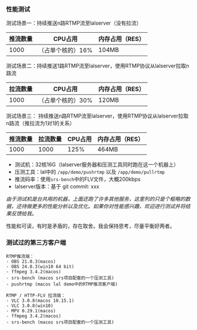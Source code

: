 ### 性能测试

测试场景一：持续推送n路RTMP流至lalserver（没有拉流）

| 推流数量 | CPU占用 | 内存占用（RES） |
| - | - | - |
| 1000 | （占单个核的）16% | 104MB |

测试场景二：持续推送1路RTMP流至lalserver，使用RTMP协议从lalserver拉取n路流

| 拉流数量 | CPU占用 | 内存占用（RES） |
| - | - | - |
| 1000 | （占单个核的）30% | 120MB |

测试场景三： 持续推送n路RTMP流至lalserver，使用RTMP协议从lalserver拉取n路流（推拉流为1对1的关系）

| 推流数量 | 拉流数量 | CPU占用 | 内存占用（RES） |
| - | - | - | - |
| 1000 | 1000 | 125% | 464MB |

* 测试机：32核16G（lalserver服务器和压测工具同时跑在这一个机器上）
* 压测工具：lal中的 `/app/demo/pushrtmp` 以及 `/app/demo/pullrtmp`
* 推流码率：使用`srs-bench`中的FLV文件，大概200kbps
* lalserver版本：基于 git commit: xxx

*由于测试机是台共用的机器，上面还跑了许多其他服务，这里列的只是个粗略的数据，还待做更多的性能分析以及优化。如果你对性能感兴趣，欢迎进行测试并将结果反馈给我。*

性能和可读，有时是矛盾的，存在取舍。我会保持思考，尽量平衡好两者。

### 测试过的第三方客户端

```
RTMP推流端：
- OBS 21.0.3(macos)
- OBS 24.0.3(win10 64 bit)
- ffmpeg 3.4.2(macos)
- srs-bench (macos srs项目配套的一个压测工具)
- pushrtmp (macos lal demo中的RTMP推流客户端)

RTMP / HTTP-FLV 拉流端：
- VLC 3.0.8(macos 10.15.1)
- VLC 3.0.8(win10)
- MPV 0.29.1(macos)
- ffmpeg 3.4.2(macos)
- srs-bench (macos srs项目配套的一个压测工具)
```
